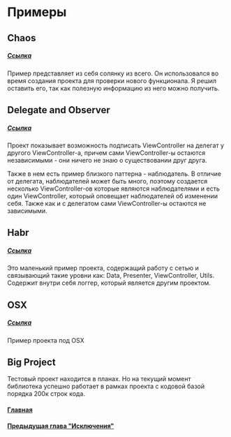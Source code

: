 # Примеры

## Chaos
##### [Ссылка](https://github.com/ivlevAstef/DITranquillity/tree/master/Samples/SampleChaos)

Пример представляет из себя солянку из всего. 
Он использовался во время создания проекта для проверки нового функционала.
Я решил оставить его, так как полезную информацию из него можно получить.

## Delegate and Observer
##### [Ссылка](https://github.com/ivlevAstef/DITranquillity/tree/master/Samples/SampleDelegateAndObserver)

Проект показывает возможность подписать ViewController на делегат у другого ViewController-а, причем сами ViewController-ы остаются независимыми - они ничего не знаю о существовании друг друга.

Также в нем есть пример близкого паттерна - наблюдатель. В отличие от делегата, наблюдателей может быть много, поэтому создается несколько ViewController-ов которые являются наблюдателями и есть один ViewController, который оповещает наблюдателей об изменении себя. Также как и с делегатом сами ViewController-ы остаются не зависимыми.

## Habr
##### [Ссылка](https://github.com/ivlevAstef/DITranquillity/tree/master/Samples/SampleHabr)
Это маленький пример проекта, содержащий работу с сетью и связывающий такие уровни как: Data, Presenter, ViewController, Utils. Содержит внутри себя логгер, который является другим проектом.

## OSX
##### [Ссылка](https://github.com/ivlevAstef/DITranquillity/tree/master/Samples/SampleOSX)
Пример проекта под OSX


## Big Project
Тестовый проект находится в планах. Но на текущий момент библиотека успешно работает в рамках проекта с кодовой базой порядка 200к строк кода.


#### [Главная](main.md)
#### [Предыдущая глава "Исключения"](errors.md#Исключения)
